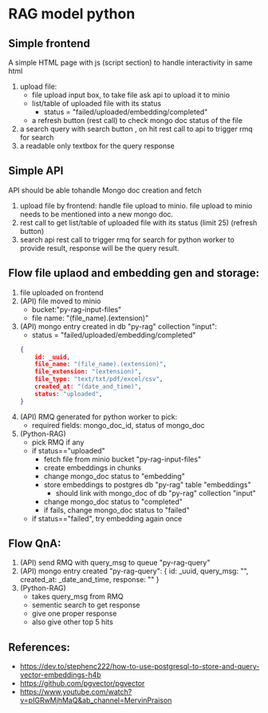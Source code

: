 # RAG model python

## Simple frontend
A simple HTML page with js (script section) to handle interactivity in same html
1. upload file:
    - file upload input box, to take file ask api to upload it to minio
    - list/table of uploaded file with its status
        - status = "failed/uploaded/embedding/completed"
    - a refresh button (rest call) to check mongo doc status of the file
2. a search query  with search button , on hit rest call to api to trigger rmq for search
3. a readable only textbox for the query response

## Simple API
API should be able tohandle Mongo doc creation and fetch
1. upload file by frontend: handle file upload to minio. file upload to minio needs to be mentioned into a new mongo doc.
2. rest call to get list/table of uploaded file with its status (limit 25) (refresh button)
3. search api rest call to trigger rmq for search for python worker to provide result, response will be the query result.


## Flow file uplaod and embedding gen and storage:

1. file uploaded on frontend
2. (API) file moved to minio 
    - bucket:"py-rag-input-files"
    - file name: "(file_name).(extension)"
3. (API) mongo entry created in db "py-rag" collection "input":
    - status = "failed/uploaded/embedding/completed"
    ```JSON
    {
        id: _uuid,
        file_name: "(file_name).(extension)",
        file_extension: "(extension)",
        file_type: "text/txt/pdf/excel/csv",
        created_at: "(date_and_time)",
        status: "uploaded",
    }
    ```
4. (API) RMQ generated for python worker to pick: 
    - required fields: mongo_doc_id, status of mongo_doc
5. (Python-RAG) 
    - pick RMQ if any
    - if status=="uploaded"
        - fetch file from minio bucket "py-rag-input-files"
        - create embeddings in chunks
        - change mongo_doc status to "embedding"
        - store embeddings to postgres db "py-rag" table "embeddings"
            - should link with mongo_doc of db "py-rag" collection "input"
        - change mongo_doc status to "completed"
        - if fails, change mongo_doc status to "failed"
    - if status=="failed", try embedding again once


## Flow QnA:

1. (API) send RMQ with query_msg to queue "py-rag-query"
2. (API) mongo entry created "py-rag-query":
    {
        id: _uuid,
        query_msg: "",
        created_at: _date_and_time,
        response: ""
    }
3. (Python-RAG) 
    - takes query_msg from RMQ
    - sementic search to get response
    - give one proper response
    - also give other top 5 hits

## References:
- https://dev.to/stephenc222/how-to-use-postgresql-to-store-and-query-vector-embeddings-h4b
- https://github.com/pgvector/pgvector
- https://www.youtube.com/watch?v=pIGRwMjhMaQ&ab_channel=MervinPraison